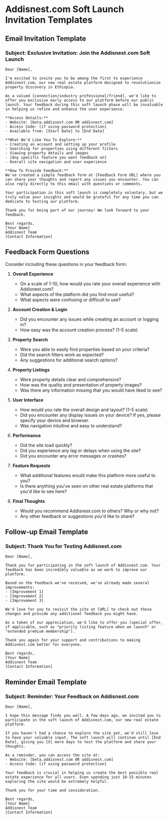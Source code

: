 # Addisnest.com Soft Launch Invitation Templates

## Email Invitation Template

### Subject: Exclusive Invitation: Join the Addisnest.com Soft Launch

```
Dear [Name],

I'm excited to invite you to be among the first to experience Addisnest.com, our new real estate platform designed to revolutionize property discovery in Ethiopia.

As a valued [connection/industry professional/friend], we'd like to offer you exclusive early access to our platform before our public launch. Your feedback during this soft launch phase will be invaluable in helping us refine and enhance the user experience.

**Access Details:**
- Website: [beta.addisnest.com OR addisnest.com]
- Access Code: [if using password protection]
- Available from: [Start Date] to [End Date]

**What We'd Like You To Explore:**
- Creating an account and setting up your profile
- Searching for properties using different filters
- Viewing property details and images
- [Any specific feature you want feedback on]
- Overall site navigation and user experience

**How To Provide Feedback:**
We've created a simple feedback form at [Feedback Form URL] where you can share your thoughts and report any issues you encounter. You can also reply directly to this email with questions or comments.

Your participation in this soft launch is completely voluntary, but we truly value your insights and would be grateful for any time you can dedicate to testing our platform.

Thank you for being part of our journey! We look forward to your feedback.

Best regards,
[Your Name]
Addisnest Team
[Contact Information]
```

## Feedback Form Questions

Consider including these questions in your feedback form:

1. **Overall Experience**
   - On a scale of 1-10, how would you rate your overall experience with Addisnest.com?
   - What aspects of the platform did you find most useful?
   - What aspects were confusing or difficult to use?

2. **Account Creation & Login**
   - Did you encounter any issues while creating an account or logging in?
   - How easy was the account creation process? (1-5 scale)

3. **Property Search**
   - Were you able to easily find properties based on your criteria?
   - Did the search filters work as expected?
   - Any suggestions for additional search options?

4. **Property Listings**
   - Were property details clear and comprehensive?
   - How was the quality and presentation of property images?
   - Was there any information missing that you would have liked to see?

5. **User Interface**
   - How would you rate the overall design and layout? (1-5 scale)
   - Did you encounter any display issues on your device? If yes, please specify your device and browser.
   - Was navigation intuitive and easy to understand?

6. **Performance**
   - Did the site load quickly?
   - Did you experience any lag or delays when using the site?
   - Did you encounter any error messages or crashes?

7. **Feature Requests**
   - What additional features would make this platform more useful to you?
   - Is there anything you've seen on other real estate platforms that you'd like to see here?

8. **Final Thoughts**
   - Would you recommend Addisnest.com to others? Why or why not?
   - Any other feedback or suggestions you'd like to share?

## Follow-up Email Template

### Subject: Thank You for Testing Addisnest.com

```
Dear [Name],

Thank you for participating in the soft launch of Addisnest.com. Your feedback has been incredibly valuable as we work to improve our platform.

Based on the feedback we've received, we've already made several improvements:
- [Improvement 1]
- [Improvement 2]
- [Improvement 3]

We'd love for you to revisit the site at [URL] to check out these changes and provide any additional feedback you might have.

As a token of our appreciation, we'd like to offer you [special offer, if applicable, such as "priority listing feature when we launch" or "extended premium membership"].

Thank you again for your support and contributions to making Addisnest.com better for everyone.

Best regards,
[Your Name]
Addisnest Team
[Contact Information]
```

## Reminder Email Template

### Subject: Reminder: Your Feedback on Addisnest.com

```
Dear [Name],

I hope this message finds you well. A few days ago, we invited you to participate in the soft launch of Addisnest.com, our new real estate platform.

If you haven't had a chance to explore the site yet, we'd still love to have your valuable input. The soft launch will continue until [End Date], giving you [X] more days to test the platform and share your thoughts.

As a reminder, you can access the site at:
- Website: [beta.addisnest.com OR addisnest.com]
- Access Code: [if using password protection]

Your feedback is crucial in helping us create the best possible real estate experience for all users. Even spending just 10-15 minutes exploring the site would be extremely helpful.

Thank you for your time and consideration.

Best regards,
[Your Name]
Addisnest Team
[Contact Information]
